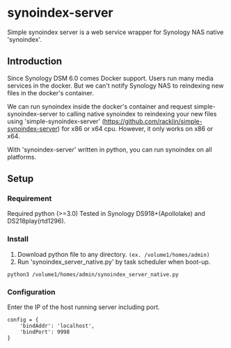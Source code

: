 # synoindex-server
Simple synoindex server is a web service wrapper for Synology NAS native 'synoindex'.

## Introduction
Since Synology DSM 6.0 comes Docker support. Users run many media services in the docker. But we can't notify Synology NAS to reindexing new files in the docker's container.

We can run synoindex inside the docker's container and request simple-synoindex-server to calling native synoindex to reindexing your new files using 'simple-synoindex-server' (https://github.com/racklin/simple-synoindex-server) for x86 or x64 cpu. However, it only works on x86 or x64.

With 'synoindex-server' written in python, you can run synoindex on all platforms.

## Setup

### Requirement
Required python (>=3.0)
Tested in Synology DS918+(Apollolake) and DS218play(rtd1296).

### Install
1. Download python file to any directory. ```(ex. /volume1/homes/admin)```
2. Run 'synoindex_server_native.py' by task scheduler when boot-up.
```Shell
python3 /volume1/homes/admin/synoindex_server_native.py
```

### Configuration
Enter the IP of the host running server including port.
```Shell
config = {
    'bindAddr': 'localhost',
    'bindPort': 9998
}
```
